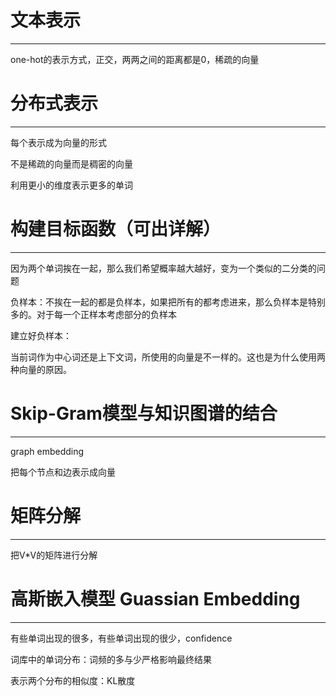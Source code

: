 # 文本表示

---

one-hot的表示方式，正交，两两之间的距离都是0，稀疏的向量

# 分布式表示

---

每个表示成为向量的形式

不是稀疏的向量而是稠密的向量

利用更小的维度表示更多的单词

# 构建目标函数（可出详解）

---

因为两个单词挨在一起，那么我们希望概率越大越好，变为一个类似的二分类的问题

负样本：不挨在一起的都是负样本，如果把所有的都考虑进来，那么负样本是特别多的。对于每一个正样本考虑部分的负样本

建立好负样本：

当前词作为中心词还是上下文词，所使用的向量是不一样的。这也是为什么使用两种向量的原因。



# Skip-Gram模型与知识图谱的结合

---

graph embedding

把每个节点和边表示成向量

# 矩阵分解

---

把V\*V的矩阵进行分解



# 高斯嵌入模型 Guassian Embedding

---

有些单词出现的很多，有些单词出现的很少，confidence 

词库中的单词分布：词频的多与少严格影响最终结果

表示两个分布的相似度：KL散度































